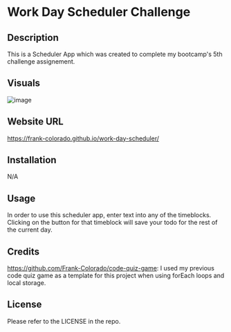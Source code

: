 # Work Day Scheduler Challenge

## Description

This is a Scheduler App which was created to complete my bootcamp's 5th challenge assignement.

## Visuals

![image](https://github.com/Frank-Colorado/work-day-scheduler/assets/123683792/64efb813-d29f-4e0c-8d5c-f0e8f9c99a12)

## Website URL

https://frank-colorado.github.io/work-day-scheduler/

## Installation

N/A

## Usage

In order to use this scheduler app, enter text into any of the timeblocks. Clicking on the button for that timeblock will save your todo for the rest of the current day.

## Credits

https://github.com/Frank-Colorado/code-quiz-game: I used my previous code quiz game as a template for this project when using forEach loops and local storage.

## License

Please refer to the LICENSE in the repo.
